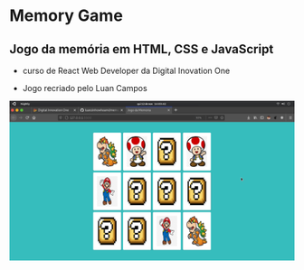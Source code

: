 # Memory Game

## Jogo da memória em HTML, CSS e JavaScript

- curso de React Web Developer da Digital Inovation One

- Jogo recriado pelo Luan Campos

![](./img/MemoryGame.png)
